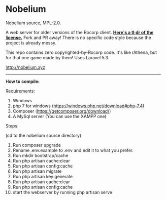 # Nobelium
Nobelium source, MPL-2.0.

A web server for older versions of the Rocorp client. **[Here's a tl;dr of the license.](https://tldrlegal.com/license/mozilla-public-license-2.0-(mpl-2))** Fork and PR away! There is no specific code style because the project is already messy.

This repo contains zero copyrighted-by-Rocorp code. It's like rAthena, but for that one game made by them! Uses Laravel 5.3.

http://nobelium.xyz

-------------------

**How to compile:**

Requirements:
1. Windows
2. php 7 for windows (https://windows.php.net/download#php-7.4)
3. Composer (https://getcomposer.org/download/)
4. A MySql server (You can use the XAMPP one)

Steps:

(cd to the nobelium source directory)

1. Run composer upgrade
2. Rename .env.example to .env and edit it to what you prefer.
3. Run mkdir bootstrap/cache
4. Run php artisan cache:clear
5. Run php artisan config:cache
6. Run php artisan migrate
7. Run php artisan key:generate
8. Run php artisan cache:clear
9. Run php artisan config:cache
10. start the webserver by running php artisan serve
